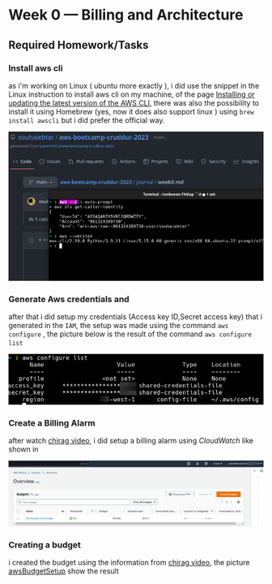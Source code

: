 # Week 0 — Billing and Architecture

## Required Homework/Tasks

### Install aws cli

as  i'm working on Linux ( ubuntu more exactly ), i did use the snippet in the Linux instruction to install aws cli on my machine, of the page [Installing or updating the latest version of the AWS CLI](https://docs.aws.amazon.com/cli/latest/userguide/getting-started-install.html), there was also the possibility to install it using Homebrew (yes, now it does also support linux ) using `brew install awscli` but i did prefer the official way.

![install-aws-cli][awscliSetupImage]

### Generate Aws credentials and 
after that i did setup my credentials (Access key ID,Secret access key) that i generated in the `IAM`,
the setup was made using the command `aws configure` , the picture below is the result of the command `aws configure list` 

![AwsCredentialsSetup][awsConfigureList]

### Create a Billing Alarm

after watch [chirag video][chirag video], i did setup a billing alarm using *CloudWatch* like shown in 

![AwsBillingAlert][awsBillingAlertOnCloudWatch]

### Creating a budget

i created the budget using the information from [chirag video][chirag video], the picture [awsBudgetSetup][awsBudgetSetup] show the result


[awscliSetupImage]: assets/proofAwsCliInstalledWithCredentialApplied.png

[awsConfigureList]: assets/awsConfigureList.png

[awsBudgetSetup]: assets/awsBudgetSetup.png

[awsBillingAlertOnCloudWatch]: assets/awsBillingAlertOnCloudWatch.png

[chirag video]: https://www.youtube.com/watch?v=OVw3RrlP-sI&list=PLBfufR7vyJJ7k25byhRXJldB5AiwgNnWv&index=13